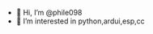 - 👋 Hi, I’m @phile098
- 👀 I’m interested in python,ardui,esp,cc


<!---
phile098/phile098 is a ✨ special ✨ repository because its `README.md` (this file) appears on your GitHub profile.
You can click the Preview link to take a look at your changes.
--->
